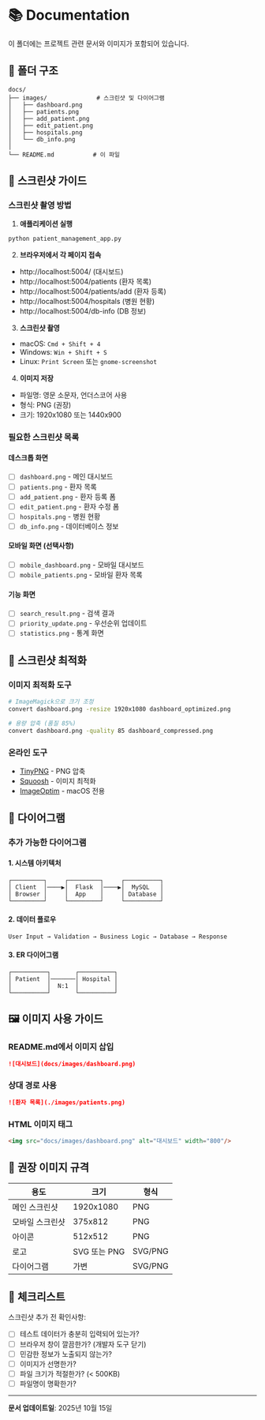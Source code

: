 # 📚 Documentation

이 폴더에는 프로젝트 관련 문서와 이미지가 포함되어 있습니다.

## 📁 폴더 구조

```
docs/
├── images/              # 스크린샷 및 다이어그램
│   ├── dashboard.png
│   ├── patients.png
│   ├── add_patient.png
│   ├── edit_patient.png
│   ├── hospitals.png
│   └── db_info.png
│
└── README.md           # 이 파일
```

## 📸 스크린샷 가이드

### 스크린샷 촬영 방법

1. **애플리케이션 실행**
```bash
python patient_management_app.py
```

2. **브라우저에서 각 페이지 접속**
- http://localhost:5004/ (대시보드)
- http://localhost:5004/patients (환자 목록)
- http://localhost:5004/patients/add (환자 등록)
- http://localhost:5004/hospitals (병원 현황)
- http://localhost:5004/db-info (DB 정보)

3. **스크린샷 촬영**
- macOS: `Cmd + Shift + 4`
- Windows: `Win + Shift + S`
- Linux: `Print Screen` 또는 `gnome-screenshot`

4. **이미지 저장**
- 파일명: 영문 소문자, 언더스코어 사용
- 형식: PNG (권장)
- 크기: 1920x1080 또는 1440x900

### 필요한 스크린샷 목록

#### 데스크톱 화면
- [ ] `dashboard.png` - 메인 대시보드
- [ ] `patients.png` - 환자 목록
- [ ] `add_patient.png` - 환자 등록 폼
- [ ] `edit_patient.png` - 환자 수정 폼
- [ ] `hospitals.png` - 병원 현황
- [ ] `db_info.png` - 데이터베이스 정보

#### 모바일 화면 (선택사항)
- [ ] `mobile_dashboard.png` - 모바일 대시보드
- [ ] `mobile_patients.png` - 모바일 환자 목록

#### 기능 화면
- [ ] `search_result.png` - 검색 결과
- [ ] `priority_update.png` - 우선순위 업데이트
- [ ] `statistics.png` - 통계 화면

## 🎨 스크린샷 최적화

### 이미지 최적화 도구

```bash
# ImageMagick으로 크기 조정
convert dashboard.png -resize 1920x1080 dashboard_optimized.png

# 용량 압축 (품질 85%)
convert dashboard.png -quality 85 dashboard_compressed.png
```

### 온라인 도구
- [TinyPNG](https://tinypng.com/) - PNG 압축
- [Squoosh](https://squoosh.app/) - 이미지 최적화
- [ImageOptim](https://imageoptim.com/) - macOS 전용

## 📝 다이어그램

### 추가 가능한 다이어그램

#### 1. 시스템 아키텍처
```
┌─────────┐     ┌─────────┐     ┌──────────┐
│ Client  │────▶│  Flask  │────▶│  MySQL   │
│ Browser │     │  App    │     │ Database │
└─────────┘     └─────────┘     └──────────┘
```

#### 2. 데이터 플로우
```
User Input → Validation → Business Logic → Database → Response
```

#### 3. ER 다이어그램
```
┌──────────┐       ┌──────────┐
│ Patient  │───────│ Hospital │
│          │  N:1  │          │
└──────────┘       └──────────┘
```

## 🖼️ 이미지 사용 가이드

### README.md에서 이미지 삽입

```markdown
![대시보드](docs/images/dashboard.png)
```

### 상대 경로 사용
```markdown
![환자 목록](./images/patients.png)
```

### HTML 이미지 태그
```html
<img src="docs/images/dashboard.png" alt="대시보드" width="800"/>
```

## 📐 권장 이미지 규격

| 용도 | 크기 | 형식 |
|-----|------|------|
| 메인 스크린샷 | 1920x1080 | PNG |
| 모바일 스크린샷 | 375x812 | PNG |
| 아이콘 | 512x512 | PNG |
| 로고 | SVG 또는 PNG | SVG/PNG |
| 다이어그램 | 가변 | SVG/PNG |

## 🎯 체크리스트

스크린샷 추가 전 확인사항:

- [ ] 테스트 데이터가 충분히 입력되어 있는가?
- [ ] 브라우저 창이 깔끔한가? (개발자 도구 닫기)
- [ ] 민감한 정보가 노출되지 않는가?
- [ ] 이미지가 선명한가?
- [ ] 파일 크기가 적절한가? (< 500KB)
- [ ] 파일명이 명확한가?

---

**문서 업데이트일**: 2025년 10월 15일

